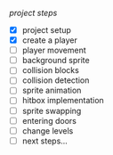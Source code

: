 *project steps*
- [x] project setup
- [x] create a player
- [ ] player movement
- [ ] background sprite
- [ ] collision blocks
- [ ] collision detection
- [ ] sprite animation
- [ ] hitbox implementation
- [ ] sprite swapping
- [ ] entering doors
- [ ] change levels
- [ ] next steps...